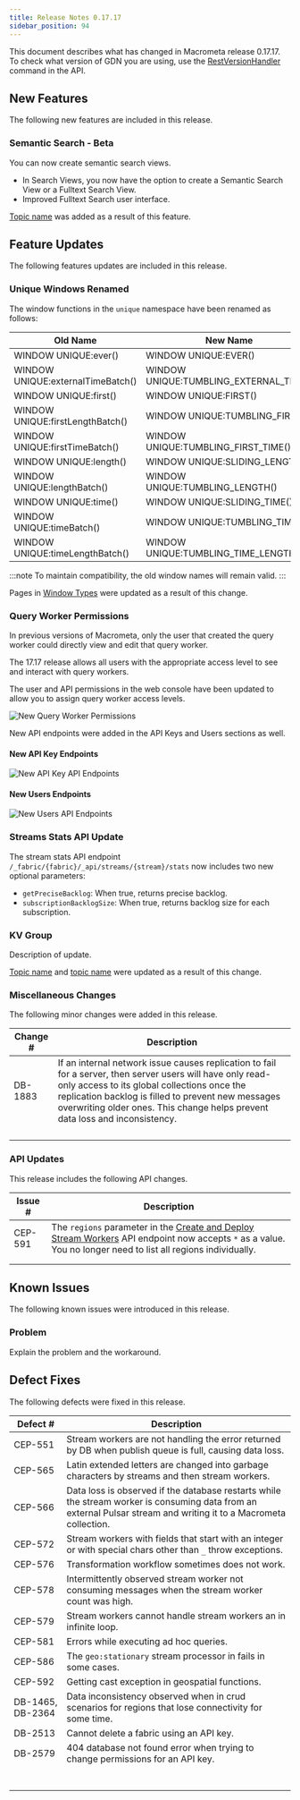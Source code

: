 ```yaml
---
title: Release Notes 0.17.17
sidebar_position: 94
---
```


This document describes what has changed in Macrometa release 0.17.17. To check what version of GDN you are using, use the [RestVersionHandler](https://macrometa.com/docs/api#/operations/RestVersionHandler) command in the API.

## New Features

The following new features are included in this release.

### Semantic Search - Beta

You can now create semantic search views.

- In Search Views, you now have the option to create a Semantic Search View or a Fulltext Search View.
- Improved Fulltext Search user interface.

[Topic name](link) was added as a result of this feature.

## Feature Updates

The following features updates are included in this release.

### Unique Windows Renamed

The window functions in the `unique` namespace have been renamed as follows:

| Old Name                       | New Name                          |
|------------------------------- |----------------------------------|
| WINDOW UNIQUE:ever()           | WINDOW UNIQUE:EVER()                     |
| WINDOW UNIQUE:externalTimeBatch() | WINDOW UNIQUE:TUMBLING_EXTERNAL_TIME() |
| WINDOW UNIQUE:first()          | WINDOW UNIQUE:FIRST()                    |
| WINDOW UNIQUE:firstLengthBatch() | WINDOW UNIQUE:TUMBLING_FIRST()          |
| WINDOW UNIQUE:firstTimeBatch() | WINDOW UNIQUE:TUMBLING_FIRST_TIME()      |
| WINDOW UNIQUE:length()         | WINDOW UNIQUE:SLIDING_LENGTH()           |
| WINDOW UNIQUE:lengthBatch()    | WINDOW UNIQUE:TUMBLING_LENGTH()          |
| WINDOW UNIQUE:time()           | WINDOW UNIQUE:SLIDING_TIME()             |
| WINDOW UNIQUE:timeBatch()      | WINDOW UNIQUE:TUMBLING_TIME()            |
| WINDOW UNIQUE:timeLengthBatch() | WINDOW UNIQUE:TUMBLING_TIME_LENGTH()    |

:::note
To maintain compatibility, the old window names will remain valid.
:::

Pages in [Window Types](../cep/windows/window-types/) were updated as a result of this change.

### Query Worker Permissions

In previous versions of Macrometa, only the user that created the query worker could directly view and edit that query worker.

The 17.17 release allows all users with the appropriate access level to see and interact with query workers.

The user and API permissions in the web console have been updated to allow you to assign query worker access levels.

![New Query Worker Permissions](/img/release-notes/17-17-edit-user.png)

New API endpoints were added in the API Keys and Users sections as well.

#### New API Key Endpoints

![New API Key API Endpoints](/img/release-notes/17-17-api-key-api.png)

#### New Users Endpoints

![New Users API Endpoints](/img/release-notes/17-17-users-api.png)

### Streams Stats API Update

The stream stats API endpoint `/_fabric/{fabric}/_api/streams/{stream}/stats` now includes two new optional parameters:

- `getPreciseBacklog`: When true, returns precise backlog.
- `subscriptionBacklogSize`: When true, returns backlog size for each subscription.

### KV Group

Description of update.

[Topic name](link) and [topic name](link) were updated as a result of this change.

### Miscellaneous Changes

The following minor changes were added in this release.

| Change # | Description |
| -------- | ----------- |
| DB-1883  | If an internal network issue causes replication to fail for a server, then server users will have only read-only access to its global collections once the replication backlog is filled to prevent new messages overwriting older ones. This change helps prevent data loss and inconsistency.       |
|          |             |
|          |             |
|          |             |
|          |             |

### API Updates

This release includes the following API changes.

| Issue # | Description |
| ------- | ----------- |
| CEP-591 | The `regions` parameter in the [Create and Deploy Stream Workers](https://www.macrometa.com/docs/api#/operations/create) API endpoint now accepts `*` as a value. You no longer need to list all regions individually.        |
|         |             |
|         |             |

## Known Issues

The following known issues were introduced in this release.

### Problem

Explain the problem and the workaround.

## Defect Fixes

The following defects were fixed in this release.

| Defect #  | Description  |
|---|---|
| CEP-551 | Stream workers are not handling the error returned by DB when publish queue is full, causing data loss. |
| CEP-565 | Latin extended letters are changed into garbage characters by streams and then stream workers. |
| CEP-566 | Data loss is observed if the database restarts while the stream worker is consuming data from an external Pulsar stream and writing it to a Macrometa collection. |  
| CEP-572 | Stream workers with fields that start with an integer or with special chars other than `_` throw exceptions. |
| CEP-576 | Transformation workflow sometimes does not work. |
| CEP-578 | Intermittently observed stream worker not consuming messages when the stream worker count was high. |
| CEP-579 | Stream workers cannot handle stream workers an in infinite loop. |
| CEP-581 | Errors while executing ad hoc queries. |  
| CEP-586 | The `geo:stationary` stream processor in fails in some cases. |
| CEP-592 | Getting cast exception in geospatial functions.  |
| DB-1465, DB-2364 | Data inconsistency observed when in crud scenarios for regions that lose connectivity for some time. |
| DB-2513 | Cannot delete a fabric using an API key. |
| DB-2579 | 404 database not found error when trying to change permissions for an API key. |
|   |   |
|   |   |
|   |   |
|   |   |
|   |   |
|   |   |
|   |   |
